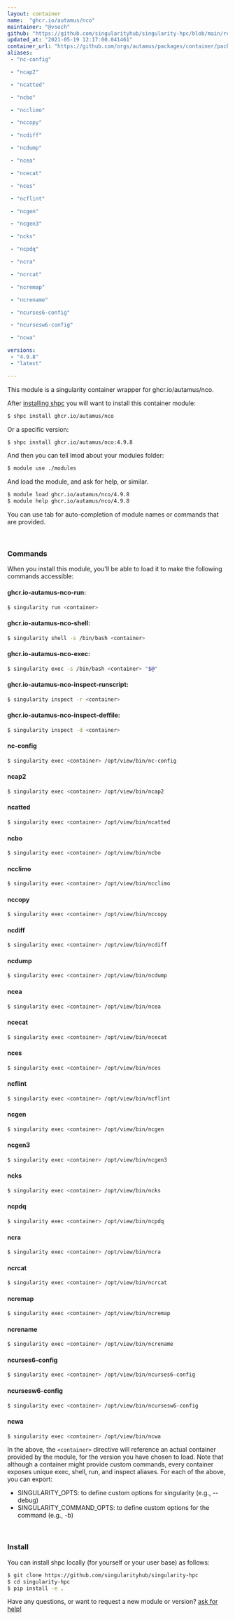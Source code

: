 ```yaml
---
layout: container
name:  "ghcr.io/autamus/nco"
maintainer: "@vsoch"
github: "https://github.com/singularityhub/singularity-hpc/blob/main/registry/ghcr.io/autamus/nco/container.yaml"
updated_at: "2021-05-19 12:17:00.041461"
container_url: "https://github.com/orgs/autamus/packages/container/package/nco"
aliases:
 - "nc-config"

 - "ncap2"

 - "ncatted"

 - "ncbo"

 - "ncclimo"

 - "nccopy"

 - "ncdiff"

 - "ncdump"

 - "ncea"

 - "ncecat"

 - "nces"

 - "ncflint"

 - "ncgen"

 - "ncgen3"

 - "ncks"

 - "ncpdq"

 - "ncra"

 - "ncrcat"

 - "ncremap"

 - "ncrename"

 - "ncurses6-config"

 - "ncursesw6-config"

 - "ncwa"

versions:
 - "4.9.8"
 - "latest"

---
```


This module is a singularity container wrapper for ghcr.io/autamus/nco.

After [installing shpc](#install) you will want to install this container module:

```bash
$ shpc install ghcr.io/autamus/nco
```

Or a specific version:

```bash
$ shpc install ghcr.io/autamus/nco:4.9.8
```

And then you can tell lmod about your modules folder:

```bash
$ module use ./modules
```

And load the module, and ask for help, or similar.

```bash
$ module load ghcr.io/autamus/nco/4.9.8
$ module help ghcr.io/autamus/nco/4.9.8
```

You can use tab for auto-completion of module names or commands that are provided.

<br>

### Commands

When you install this module, you'll be able to load it to make the following commands accessible:

#### ghcr.io-autamus-nco-run:

```bash
$ singularity run <container>
```

#### ghcr.io-autamus-nco-shell:

```bash
$ singularity shell -s /bin/bash <container>
```

#### ghcr.io-autamus-nco-exec:

```bash
$ singularity exec -s /bin/bash <container> "$@"
```

#### ghcr.io-autamus-nco-inspect-runscript:

```bash
$ singularity inspect -r <container>
```

#### ghcr.io-autamus-nco-inspect-deffile:

```bash
$ singularity inspect -d <container>
```


#### nc-config
       
```bash
$ singularity exec <container> /opt/view/bin/nc-config
```


#### ncap2
       
```bash
$ singularity exec <container> /opt/view/bin/ncap2
```


#### ncatted
       
```bash
$ singularity exec <container> /opt/view/bin/ncatted
```


#### ncbo
       
```bash
$ singularity exec <container> /opt/view/bin/ncbo
```


#### ncclimo
       
```bash
$ singularity exec <container> /opt/view/bin/ncclimo
```


#### nccopy
       
```bash
$ singularity exec <container> /opt/view/bin/nccopy
```


#### ncdiff
       
```bash
$ singularity exec <container> /opt/view/bin/ncdiff
```


#### ncdump
       
```bash
$ singularity exec <container> /opt/view/bin/ncdump
```


#### ncea
       
```bash
$ singularity exec <container> /opt/view/bin/ncea
```


#### ncecat
       
```bash
$ singularity exec <container> /opt/view/bin/ncecat
```


#### nces
       
```bash
$ singularity exec <container> /opt/view/bin/nces
```


#### ncflint
       
```bash
$ singularity exec <container> /opt/view/bin/ncflint
```


#### ncgen
       
```bash
$ singularity exec <container> /opt/view/bin/ncgen
```


#### ncgen3
       
```bash
$ singularity exec <container> /opt/view/bin/ncgen3
```


#### ncks
       
```bash
$ singularity exec <container> /opt/view/bin/ncks
```


#### ncpdq
       
```bash
$ singularity exec <container> /opt/view/bin/ncpdq
```


#### ncra
       
```bash
$ singularity exec <container> /opt/view/bin/ncra
```


#### ncrcat
       
```bash
$ singularity exec <container> /opt/view/bin/ncrcat
```


#### ncremap
       
```bash
$ singularity exec <container> /opt/view/bin/ncremap
```


#### ncrename
       
```bash
$ singularity exec <container> /opt/view/bin/ncrename
```


#### ncurses6-config
       
```bash
$ singularity exec <container> /opt/view/bin/ncurses6-config
```


#### ncursesw6-config
       
```bash
$ singularity exec <container> /opt/view/bin/ncursesw6-config
```


#### ncwa
       
```bash
$ singularity exec <container> /opt/view/bin/ncwa
```



In the above, the `<container>` directive will reference an actual container provided
by the module, for the version you have chosen to load. Note that although a container
might provide custom commands, every container exposes unique exec, shell, run, and
inspect aliases. For each of the above, you can export:

 - SINGULARITY_OPTS: to define custom options for singularity (e.g., --debug)
 - SINGULARITY_COMMAND_OPTS: to define custom options for the command (e.g., -b)

<br>
  
### Install

You can install shpc locally (for yourself or your user base) as follows:

```bash
$ git clone https://github.com/singularityhub/singularity-hpc
$ cd singularity-hpc
$ pip install -e .
```

Have any questions, or want to request a new module or version? [ask for help!](https://github.com/singularityhub/singularity-hpc/issues)